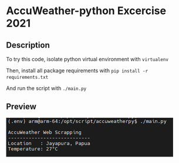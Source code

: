 # AccuWeather-python Excercise 2021
## Description
To try this code, isolate python virtual environment with `virtualenv`

Then, install all package requirements with `pip install -r requirements.txt`

And run the script with `./main.py`

## Preview
![screenshoot](ss.png)
